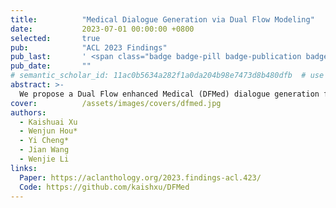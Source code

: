 ```yaml
---
title:          "Medical Dialogue Generation via Dual Flow Modeling"
date:           2023-07-01 00:00:00 +0800
selected:       true
pub:            "ACL 2023 Findings"
pub_last:       ' <span class="badge badge-pill badge-publication badge-warning">Findings</span>'
pub_date:       ""
# semantic_scholar_id: 11ac0b5634a282f1a0da204b98e7473d8b480dfb  # use this to retrieve citation count
abstract: >-
  We propose a Dual Flow enhanced Medical (DFMed) dialogue generation framework. It extracts the medical entities and dialogue acts used in the dialogue history and models their transitions with an entity-centric graph flow and a sequential act flow, respectively. We employ two sequential models to encode them and devise an interweaving component to enhance their interactions. Experiments on two datasets demonstrate that our method exceeds baselines in both automatic and manual evaluations.
cover:          /assets/images/covers/dfmed.jpg
authors:
  - Kaishuai Xu
  - Wenjun Hou*
  - Yi Cheng*
  - Jian Wang
  - Wenjie Li
links:
  Paper: https://aclanthology.org/2023.findings-acl.423/
  Code: https://github.com/kaishxu/DFMed
---
```

